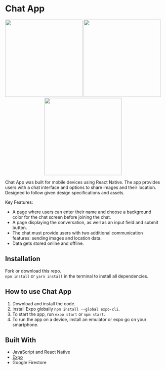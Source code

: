 # Chat App
<p align="center">
<img height="250" src="https://i.imgur.com/knjYNs7.png" >
<img height="250" src="https://i.imgur.com/xszoMgE.png" >
<img height="250" src="https://i.imgur.com/SIZcXLH.png" >
</p>

Chat App was built for mobile devices using React Native. The app
provides users with a chat interface and options to share images and their
location. Designed to follow given design specifications and assets. 

Key Features:
- A page where users can enter their name and choose a background color for the chat screen before joining the chat.
- A page displaying the conversation, as well as an input field and submit button.
- The chat must provide users with two additional communication features: sending images and location data.
- Data gets stored online and offline.

## Installation
Fork or download this repo.  
`npm install` or `yarn install` in the terminal to install all dependencies.

## How to use Chat App
1. Download and install the code.
2. Install Expo globally `npm install --global expo-cli`.
3. To start the app, run `expo start` or `npm start`.
4. To run the app on a device, install an emulator or expo go on your smartphone.

## Built With
- JavaScript and React Native
- [Expo](https://expo.dev/)
- Google Firestore
